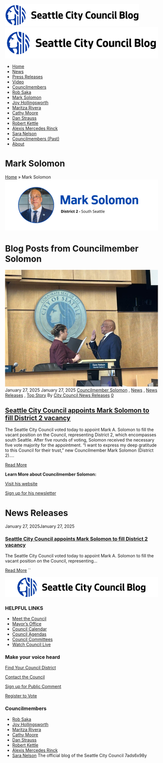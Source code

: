   [![Seattle City Council Blog](images/71303106617e735c21e50f9e9e256103252f2b7db14156e225b28971205073c4.png)![Seattle City Council Blog](images/e8c1cdab4d72b2447513226bfbd325d791d4af9a659ac043b99e6d9f7b86ffbf.png)](https://council.seattle.gov)   []()   []()  

 *  [Home](https://council.seattle.gov) 
 *  [News](https://council.seattle.gov/news) 
 *  [Press Releases](https://council.seattle.gov/press-releases) 
 *  [Video](https://council.seattle.gov/video) 
 *  [Councilmembers](https://council.seattle.gov/seattle-city-councilmembers) 
   *  [Rob Saka](https://council.seattle.gov/saka) 
   *  [Mark Solomon](https://council.seattle.gov/solomon) 
   *  [Joy Hollingsworth](https://council.seattle.gov/hollingsworth) 
   *  [Maritza Rivera](https://council.seattle.gov/rivera) 
   *  [Cathy Moore](https://council.seattle.gov/moore) 
   *  [Dan Strauss](https://council.seattle.gov/strauss) 
   *  [Robert Kettle](https://council.seattle.gov/kettle) 
   *  [Alexis Mercedes Rinck](https://council.seattle.gov/rinck) 
   *  [Sara Nelson](https://council.seattle.gov/nelson) 
   *  [Councilmembers (Past)](https://council.seattle.gov/councilmembers-2022) 
 *  [About](https://council.seattle.gov/about) 

# Mark Solomon

  [Home](https://council.seattle.gov)  » Mark Solomon  [![](images/419a2689e67ece95f69c870fa1017842a33378fa731c143045f4342907b978c0.png)](https://council.seattle.gov/wp-content/uploads/2025/04/CM-Solomon-Banner.png)  

# Blog Posts from Councilmember Solomon

  [![Seattle City Council appoints Mark Solomon to fill District 2 vacancy](images/5f4ace012a09acb8ef13a733aa0bac898b12023a49090ec610f8d4bec289bb9c.jpg)](https://council.seattle.gov/2025/01/27/seattle-city-council-appoints-mark-solomon-to-fill-district-2-vacancy)  January 27, 2025 January 27, 2025  [Councilmember Solomon](https://council.seattle.gov/category/councilmember-solomon) , [News](https://council.seattle.gov/category/news) , [News Releases](https://council.seattle.gov/category/news-releases) , [Top Story](https://council.seattle.gov/category/top-story)  By [City Council News Releases](https://council.seattle.gov/author/city-council-news-releases)   [0](https://council.seattle.gov/solomon/#)  

##  [Seattle City Council appoints Mark Solomon to fill District 2 vacancy](https://council.seattle.gov/2025/01/27/seattle-city-council-appoints-mark-solomon-to-fill-district-2-vacancy) 

The Seattle City Council voted today to appoint Mark A. Solomon to fill the vacant position on the Council, representing District 2, which encompasses south Seattle. After five rounds of voting, Solomon received the necessary five vote majority for the appointment. “I want to express my deep gratitude to this Council for their trust,” new Councilmember Mark Solomon (District 2)....

  [Read More](https://council.seattle.gov/2025/01/27/seattle-city-council-appoints-mark-solomon-to-fill-district-2-vacancy)  

 __Learn More about Councilmember Solomon:__ 

 [Visit his website](https://seattle.gov/council/solomon) 

 [Sign up for his newsletter](https://seattle.us12.list-manage.com/subscribe?u=11a79978ca7225050bfabf7ad&id=e205296124) 

# News Releases

 January 27, 2025January 27, 2025 

###  [Seattle City Council appoints Mark Solomon to fill District 2 vacancy](https://council.seattle.gov/2025/01/27/seattle-city-council-appoints-mark-solomon-to-fill-district-2-vacancy) 

The Seattle City Council voted today to appoint Mark A. Solomon to fill the vacant position on the Council, representing...

  [Read More](https://council.seattle.gov/2025/01/27/seattle-city-council-appoints-mark-solomon-to-fill-district-2-vacancy)   `` 

 ![logo](images/a3700bd367884fc915b298d7165d53320864f896b68d4428e7526984491ad87b.png) 

### HELPFUL LINKS

 *  [Meet the Council](https://seattle.gov/council/meet-the-council) 
 *  [Mayor’s Office](https://seattle.gov/mayor) 
 *  [Council Calendar](https://seattle.gov/council/calendar) 
 *  [Council Agendas](https://seattle.legistar.com/Calendar.aspx) 
 *  [Council Committees](https://seattle.gov/council/committees) 
 *  [Watch Council Live](https://seattle.gov/council/watch-council-live) 

### Make your voice heard

 [Find Your Council District](https://www.seattle.gov/cityclerk/agendas-and-legislative-resources/find-your-council-district) 

 [Contact the Council](https://www.seattle.gov/cityclerk/agendas-and-legislative-resources/city-council-agendas/contact-the-city-council) 

 [Sign up for Public Comment](https://www.seattle.gov/council/committees/public-comment#:~:text=Register%2520to%2520speak%2520on%2520the,be%2520recognized%2520by%2520the%2520Chair.) 

 [Register to Vote](https://kingcounty.gov/depts/elections/how-to-vote/register-to-vote.aspx) 

### Councilmembers

 *  [Rob Saka](https://seattle.gov/council/meet-the-council/rob-saka) 
 *  [Joy Hollingsworth](https://seattle.gov/council/meet-the-council/joy-hollingsworth) 
 *  [Maritza Rivera](https://seattle.gov/council/meet-the-council/maritza-rivera) 
 *  [Cathy Moore](https://seattle.gov/council/meet-the-council/cathy-moore) 
 *  [Dan Strauss](https://seattle.gov/council/strauss) 
 *  [Robert Kettle](https://seattle.gov/council/meet-the-council/robert-kettle) 
 *  [Alexis Mercedes Rinck](https://seattle.gov/council/rinck) 
 *  [Sara Nelson](https://seattle.gov/council/meet-the-council/sara-nelson) 
  []()  The official blog of the Seattle City Council 7ads6x98y 